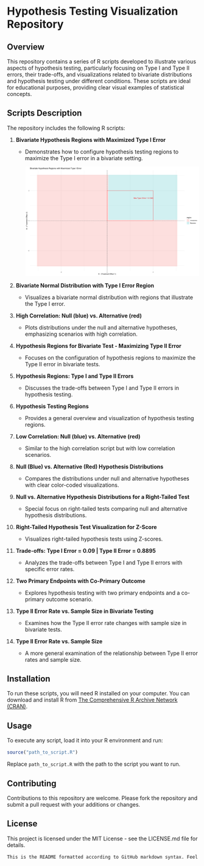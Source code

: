 # Hypothesis Testing Visualization Repository

## Overview

This repository contains a series of R scripts developed to illustrate various aspects of hypothesis testing, particularly focusing on Type I and Type II errors, their trade-offs, and visualizations related to bivariate distributions and hypothesis testing under different conditions. These scripts are ideal for educational purposes, providing clear visual examples of statistical concepts.

## Scripts Description

The repository includes the following R scripts:

1. **Bivariate Hypothesis Regions with Maximized Type I Error**
   - Demonstrates how to configure hypothesis testing regions to maximize the Type I error in a bivariate setting.
  
     ![Bivariate_Hypothesis_Regions_with_Maximized_Type_I_Error](Image/Bivariate_Hypothesis_Regions_with_Maximized_Type_I_Error.png)

2. **Bivariate Normal Distribution with Type I Error Region**
   - Visualizes a bivariate normal distribution with regions that illustrate the Type I error.

     

3. **High Correlation: Null (blue) vs. Alternative (red)**
   - Plots distributions under the null and alternative hypotheses, emphasizing scenarios with high correlation.

4. **Hypothesis Regions for Bivariate Test - Maximizing Type II Error**
   - Focuses on the configuration of hypothesis regions to maximize the Type II error in bivariate tests.

5. **Hypothesis Regions: Type I and Type II Errors**
   - Discusses the trade-offs between Type I and Type II errors in hypothesis testing.

6. **Hypothesis Testing Regions**
   - Provides a general overview and visualization of hypothesis testing regions.

7. **Low Correlation: Null (blue) vs. Alternative (red)**
   - Similar to the high correlation script but with low correlation scenarios.

8. **Null (Blue) vs. Alternative (Red) Hypothesis Distributions**
   - Compares the distributions under null and alternative hypotheses with clear color-coded visualizations.

9. **Null vs. Alternative Hypothesis Distributions for a Right-Tailed Test**
   - Special focus on right-tailed tests comparing null and alternative hypothesis distributions.

10. **Right-Tailed Hypothesis Test Visualization for Z-Score**
    - Visualizes right-tailed hypothesis tests using Z-scores.

11. **Trade-offs: Type I Error = 0.09 | Type II Error = 0.8895**
    - Analyzes the trade-offs between Type I and Type II errors with specific error rates.

12. **Two Primary Endpoints with Co-Primary Outcome**
    - Explores hypothesis testing with two primary endpoints and a co-primary outcome scenario.

13. **Type II Error Rate vs. Sample Size in Bivariate Testing**
    - Examines how the Type II error rate changes with sample size in bivariate tests.

14. **Type II Error Rate vs. Sample Size**
    - A more general examination of the relationship between Type II error rates and sample size.

## Installation

To run these scripts, you will need R installed on your computer. You can download and install R from [The Comprehensive R Archive Network (CRAN)](https://cran.r-project.org/mirrors.html).

## Usage

To execute any script, load it into your R environment and run:

```r
source("path_to_script.R")
```

Replace `path_to_script.R` with the path to the script you want to run.

## Contributing

Contributions to this repository are welcome. Please fork the repository and submit a pull request with your additions or changes.

## License

This project is licensed under the MIT License - see the LICENSE.md file for details.

```r
This is the README formatted according to GitHub markdown syntax. Feel free to further adjust any sections to fit the specific details of your repository.
```

